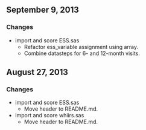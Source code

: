## September 9, 2013

### Changes

  - import and score ESS.sas
    - Refactor ess_variable assignment using array.
    - Combine datasteps for 6- and 12-month visits.


## August 27, 2013

### Changes

  - import and score ESS.sas
    - Move header to README.md.
  - import and score whiirs.sas
    - Move header to README.md.
